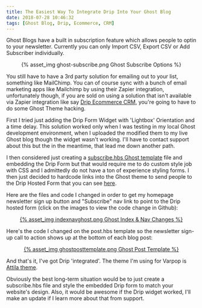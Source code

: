 ```yaml
---
title: The Easiest Way To Integrate Drip Into Your Ghost Blog
date: 2018-07-28 10:46:32
tags: [Ghost Blog, Drip, Ecommerce, CRM]
---
```


Ghost Blogs have a built in subscription feature which allows people to optin to your newsletter. Currently you can only Import CSV, Export CSV or Add Subscriber individually.

<center>{% asset_img ghost-subscribe.png Ghost Subscribe Options %}</center>

You still have to have a 3rd party solution for emailing out to your list, something like MailChimp. You can of course sync with a bunch of email marketing apps like Mailchimp by using their Zapier integration, unfortunately though, if you are sold on using a solution that isn't available via Zapier integration like say [Drip Ecommerce CRM](getdrip.com), you're going to have to do some Ghost Theme hacking.

First I tried just adding the Drip Form Widget with 'Lightbox' Orientation and a time delay. This solution worked only when I was testing in my local Ghost development environment, when I uploaded the modified them to my live Ghost blog though the widget wasn't working. I'll have to contact support about this but the in the meantime, that lead me down another path.

I then considered just creating a [subscribe.hbs Ghost template](https://themes.ghost.org/docs/subscribe-context) file and embedding the Drip Form but that would require me to do custom style job with CSS and I admittedly do not have a ton of experience styling forms. I then just decided to hardcode links into the Ghost theme to send people to the Drip Hosted Form that you can see [here](https://www.getdrip.com/forms/849303961/submissions/new?).

Here are the files and code I changed in order to get my homepage newsletter sign up button and "Subscribe" nav link to point to the Drip hosted form (click on the images to view the code change in Github):

<center><a href="https://github.com/SteveLongoria/varpop/commit/5fa6c24d2becd498b270fc3d42cd0e6b39782316" target="_blank">{% asset_img indexnavghost.png Ghost Index & Nav Changes %}</a></center>

Here's the code I changed on the post.hbs template so the newsletter sign-up call to action shows up at the bottom of each blog post:

<center><a href="https://github.com/SteveLongoria/varpop/commit/746880625c1c94a9624b31bb6872c047f66e4a17" target="_blank">{% asset_img ghostposttemplate.png Ghost Post Template %}</a></center>

And that's it, I've got Drip 'integrated'. The theme I'm using for Varpop is [Attila theme](https://github.com/zutrinken/attila).

Obviously the best long-term situation would be to just create a subscribe.hbs file and style the embedded Drip form to match your website's design. Also, it would be awesome if the Drip widget worked, I'll make an update if I learn more about that from support.